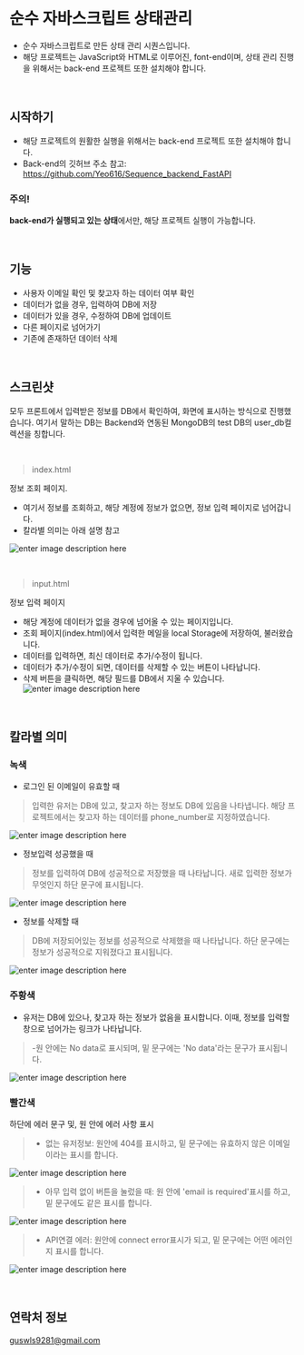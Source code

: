 
# 순수 자바스크립트 상태관리

- 순수 자바스크립트로 만든 상태 관리 시퀀스입니다.  
- 해당 프로젝트는 JavaScript와 HTML로 이루어진, font-end이며, 상태 관리 진행을 위해서는 back-end 프로젝트 또한 설치해야 합니다.

<br>

## 시작하기

- 해당 프로젝트의 원활한 실행을 위해서는 back-end 프로젝트 또한 설치해야 합니다.
- Back-end의 깃허브 주소 참고: https://github.com/Yeo616/Sequence_backend_FastAPI

### 주의!
<b>back-end가 실행되고 있는 상태</b>에서만, 해당 프로젝트 실행이 가능합니다.

<br>

## 기능
- 사용자 이메일 확인 및 찾고자 하는 데이터 여부 확인
- 데이터가 없을 경우, 입력하여 DB에 저장
- 데이터가 있을 경우, 수정하여 DB에 업데이트
- 다른 페이지로 넘어가기
- 기존에 존재하던 데이터 삭제 
<br>

## 스크린샷
모두 프론트에서 입력받은 정보를 DB에서 확인하여, 화면에 표시하는 방식으로 진행했습니다.
여기서 말하는 DB는 Backend와 연동된 MongoDB의 test DB의 user_db컬렉션을 칭합니다.

<br>

> index.html

정보 조회 페이지.
- 여기서 정보를 조회하고, 해당 계정에 정보가 없으면, 정보 입력 페이지로 넘어갑니다.
- 칼라별 의미는 아래 설명 참고

![enter image description here](https://user-images.githubusercontent.com/102447800/226276914-50c182b0-49b3-4a79-97c9-629fb2113943.gif)

<br>

> input.html

정보 입력 페이지


- 해당 계정에 데이터가 없을 경우에 넘어올 수 있는 페이지입니다.
- 조회 페이지(index.html)에서 입력한 메일을 local Storage에 저장하여, 불러왔습니다. 
- 데이터를 입력하면, 최신 데이터로 추가/수정이 됩니다. 
- 데이터가 추가/수정이 되면, 데이터를 삭제할 수 있는 버튼이 나타납니다.
- 삭제 버튼을 클릭하면, 해당 필드를 DB에서 지울 수 있습니다.
![enter image description here](https://user-images.githubusercontent.com/102447800/226516752-c9f67c3d-d6da-4622-a221-670e490d5f00.gif)

<br>

## 칼라별 의미
### 녹색
- 로그인 된 이메일이 유효할 때

>  입력한 유저는 DB에 있고, 찾고자 하는 정보도 DB에 있음을 나타냅니다. 해당 프로젝트에서는 찾고자 하는 데이터를 phone_number로 지정하였습니다.

![enter image description here](https://user-images.githubusercontent.com/102447800/226273953-3d4565f5-9939-42b0-833c-eee6a7b88f79.png)

- 정보입력 성공했을 때

> 정보를 입력하여 DB에 성공적으로 저장했을 때 나타납니다.
> 새로 입력한 정보가 무엇인지 하단 문구에 표시됩니다.
> 
![enter image description here](https://user-images.githubusercontent.com/102447800/226517191-d12efde2-07e1-4f68-a94a-e4c937473a7d.png)

- 정보를 삭제할 때

> DB에 저장되어있는 정보를 성공적으로 삭제했을 때 나타납니다. 하단 문구에는 정보가 성공적으로 지워졌다고 표시됩니다.

![enter image description here](https://user-images.githubusercontent.com/102447800/226517500-0741d9c9-ffc9-40ad-8c20-efeb8f77500a.png)

### 주황색 
- 유저는 DB에 있으나, 찾고자 하는 정보가 없음을 표시합니다. 이때, 정보를 입력할 창으로 넘어가는 링크가 나타납니다.
> -원 안에는 No data로 표시되며, 밑 문구에는 'No data'라는 문구가 표시됩니다. 

![enter image description here](https://user-images.githubusercontent.com/102447800/226274078-37459f50-1192-4298-8649-0157e0b6b356.png)

### 빨간색
하단에 에러 문구 및, 원 안에 에러 사항 표시
> - 없는 유저정보: 원안에 404를 표시하고, 밑 문구에는 유효하지 않은 이메일이라는 표시를 합니다.
> 
![enter image description here](https://user-images.githubusercontent.com/102447800/226272154-a7f5feb3-9f45-4ca3-b603-57cf7ee4be50.png)
> - 아무 입력 없이 버튼을 눌렀을 때: 원 안에 'email is required'표시를 하고, 밑 문구에도 같은 표시를 합니다.

![enter image description here](https://user-images.githubusercontent.com/102447800/226270395-2baa3ae3-4221-4c17-95e1-9253350e0709.png)
> - API연결 에러: 원안에 connect error표시가 되고, 밑 문구에는 어떤 에러인지 표시를 합니다.

![enter image description here](https://user-images.githubusercontent.com/102447800/226270293-b169df08-6e28-4cae-abe4-5ba7b1bb1726.png)


<br>

## 연락처 정보

guswls9281@gmail.com
